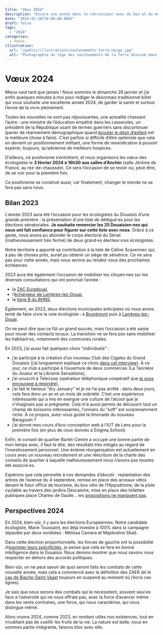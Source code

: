 ```yaml
---
title: "Vœux 2024"
description: "Encore une année dans le rétroviseur avec du bon et du moins bon, mais toujours l’envie de mieux faire."
date: "2024-01-28T18:00:00.000Z"
draft: false
tags:
  - "2024"
categories:
  - Voeux
illustration:
  url: "/public/illustrations/soulevements-terre-neige.jpg"
  alt: "Photographie du logo des soulèvements de la Terre dessiné dans la neige."
---
```


# Vœux 2024

Mieux vaut tard que jamais ! Nous sommes le dimanche 28 janvier et j’ai enfin quelques minutes à moi pour rédiger le désormais traditionnel billet qui vous souhaite une excellente année 2024, de garder la santé et surtout l’envie de la vivre pleinement.

Toutes les nouvelles ne sont pas réjouissantes, une actualité chassant l’autre : une ministre de l’éducation empêtré dans les casseroles, un président de la République usant de termes guerriers sans discontinuer (parler de réarmement démographique quand [écouter le désir d’enfant](./pour-une-politique-demographique-ecologique-en-france) est la meilleure chose à faire). C’est parfois si difficile d’être optimiste que cela en devient un positionnement militant, une forme de revendication à pouvoir espérer, toujours, qu’advienne de meilleurs hospices.

D’ailleurs, ce positivisme s’entretient, et nous organisons les vœux des écologistes le **3 février 2024 à 16h30 aux salles d’Anchin** (salle Jérôme de France, au rez-de-chaussée). Ce sera l’occasion de se revoir ou, peut-être, de se voir pour la première fois.

Ce positivisme se construit aussi, car finalement, changer le monde ne se fera pas sans nous.

## Bilan 2023

L’année 2023 aura été l’occasion pour les écologistes du Douaisis d’une grande première : la présentation d’une liste de délégué·es pour les élections sénatoriales. **Je souhaite remercier les 25 Douaisien·nes qui nous ont fait confiance pour figurer sur cette liste avec nous**. Grâce à ce geste, nous avons pu abonder le corps électoral du Sénat (malheureusement très fermé) de deux grand·es électeur·ices écologistes.

Notre territoire a apporté sa contribution à la liste de Céline Scavennec qui, à peu de choses près, aurait pu obtenir un siège de sénatrice. Ce ne sera pas pour cette année, mais nous serons au rendez-vous des prochaines échéances.

2023 aura été également l’occasion de mobiliser les citoyen·nes sur les diverses consultations qui ont ponctué l’année :

- la [ZAC Euradouai](./euradouai-contribution-a-l-enquete-publique),
- l’[échangeur de Lambres-lez-Douai](./echangeur-de-lambres-contribution-et-reflexions),
- la [ligne B du BHNS](./ligne-b-du-bhns-et-le-velo).

Également, en 2023, deux élections municipales anticipées où nous avons tenté de faire vivre la voie écologiste : à [Brunémont](./municipales-a-brunemont-des-elections-apolitiques) puis à [Lambres-lez-Douai](./des-elections-municipales-a-lambres-lez-douai-en-2023).

On ne peut dire que ce fût un grand succès, mais l’occasion a été saisie pour nouer des contacts locaux. La transition ne se fera pas sans mobiliser les habitant·es, notamment des communes rurales.

En 2023, j’ai aussi fait quelques choix “individuels” :

- j’ai participé à la création d’un nouveau Club des Cigales du Grand Douaisis (j’ai longuement expliqué ce choix [dans cet interview](https://www.cigales-hautsdefrance.org/actualite-reseau/actus-des-entreprises-accompagnees/18-actualite-reseau/portraits-de-cigaliers/548-portrait-de-cigalier-es-nicolas-froidure)). À ce jour, ce club a participé à l’ouverture de deux commerces (La Tannière du Joueur et la Librairie Sensations),
- j’ai souscrit à Telecoop (opérateur téléphonique coopératif que [je vous encourage à rejoindre](https://souscription.telecoop.fr/?cr=HHYHNA3VG)),
- j’ai fait le fameux “dry January” et je ne l’ai pas arrêté : dans deux jours, cela fera donc un an et un mois de sobriété. C’est une expérience intéressante qui a mis en exergue une culture de l’alcool que je n’imaginais pas si prégnante. Cela m’a aussi permis de découvrir tout un champ de boissons intéressantes, l’univers du “soft” est surprenamment riche. À ce propos, avez-vous goûté la limonade du nouveau Baragouin ?
- j’ai donné mes cours d’éco-conception web à l’IUT de Lens pour la première fois (en plus de ceux donnés à Enigma School).

Enfin, le conseil de quartier Barlet-Centre a occupé une bonne partie de mon temps avec, il faut le dire, des résultats très mitigés au regard de l’investissement personnel. Une énième réorganisation est actuellement en cours avec un nouveau recrutement et une réécriture de la charte des conseils de quartier à laquelle malheureusement nous n’avons pas toustes été associé·es.

Espérons que cela permette à nos demandes d’aboutir : replantation des arbres de l’avenue du 4 septembre, remise en place des arceaux vélos devant le futur office de tourisme, du box vélo de l’Hippodrome, de la piste cyclable au travers des jardins Descatoire, mise en place des toilettes publiques place Charles de Gaulle… les [propositions ne manquent pas](./conseil-de-quartier-bilan-a-mi-parcours).

## Perspectives 2024

En 2024, bien-sûr, il y aura les élections Européennes. Notre candidate écologiste, Marie Toussaint, est déjà investie à 100% dans la campagne (épaulée par deux nordistes : Mélissa Camara et Majdouline Sbaï).

Dans cette élection proportionnelle, les forces de gauche ont la possibilité d’[exprimer leurs spécificités](./quel-avenir-pour-la-nupes-a-douai#les-europeennes-2024-pour-etalon), je pense que cela se fera en bonne intelligence dans le Douaisis. Nous devons montrer que nous savons nous respecter en dehors des accords politiques.

Bien-sûr, on ne peut savoir de quoi seront faits les combats de cette nouvelle année, mais cela a commencé avec la définition des ZAER (et le [cas de Biache-Saint-Vaast](./zaer-5000-arbres-menaces-a-biache-saint-vaast) toujours en suspend au moment où j’écris ces lignes).

Je sais que nous serons des combats qui le nécessitent, souvent seul·es face à l’adversité qui ne nous effraie pas, avec la force d’avancer même dans les vents contraires, une force, qui nous caractérise, qui nous distingue même.

Alors vivons 2024, comme 2023, en rendant utiles nos existences, tout en n’oubliant pas de cueillir les fruits de la vie. La nature est belle, nous en sommes partie intégrante, faisons bloc avec elle.

